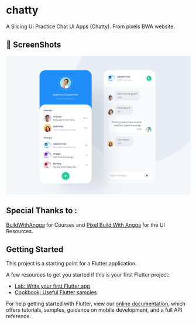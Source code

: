 # chatty

A Slicing UI Practice Chat UI Apps (Chatty). From pixels BWA website.

## 📸 ScreenShots

<img src='./screenshot/image.png'>

## Special Thanks to :

[BuildWithAngga](https://buildwithangga.com/) for Courses and [Pixel Build With Angga](https://pixel.buildwithangga.com/) for the UI Resources.

## Getting Started

This project is a starting point for a Flutter application.

A few resources to get you started if this is your first Flutter project:

- [Lab: Write your first Flutter app](https://flutter.dev/docs/get-started/codelab)
- [Cookbook: Useful Flutter samples](https://flutter.dev/docs/cookbook)

For help getting started with Flutter, view our
[online documentation](https://flutter.dev/docs), which offers tutorials,
samples, guidance on mobile development, and a full API reference.
